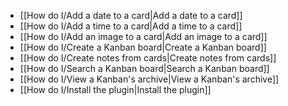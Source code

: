 - [[How do I/Add a date to a card|Add a date to a card]]
- [[How do I/Add a time to a card|Add a time to a card]]
- [[How do I/Add an image to a card|Add an image to a card]]
- [[How do I/Create a Kanban board|Create a Kanban board]]
- [[How do I/Create notes from cards|Create notes from cards]]
- [[How do I/Search a Kanban board|Search a Kanban board]]
- [[How do I/View a Kanban's archive|View a Kanban's archive]]
- [[How do I/Install the plugin|Install the plugin]]
